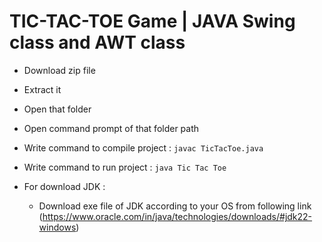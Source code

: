 # TIC-TAC-TOE Game |  JAVA Swing class and AWT class

- Download zip file
- Extract it
- Open that folder
- Open command prompt of that folder path
- Write command to compile project : `javac TicTacToe.java`
- Write command to run project : `java Tic Tac Toe`
 
- For download JDK :
  - Download exe file of JDK according to your OS from following link (https://www.oracle.com/in/java/technologies/downloads/#jdk22-windows)
